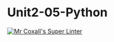 # Unit2-05-Python
[![Mr Coxall's Super Linter](https://github.com/ICS3U-C-Programming-GustavI/Unit2-05-Python/workflows/Mr%20Coxall's%20Super%20Linter/badge.svg)](https://github.com/ICS3U-C-Programming-GustavI/Unit2-05-Python/actions/)
